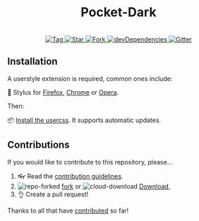 <h1 align="center">Pocket-Dark</h1>
 <p align="center">
 <br>
 <a href="https://github.com/StylishThemes/Pocket-Dark/tags">
   <img src="https://img.shields.io/github/tag/StylishThemes/Pocket-Dark.svg?label=tag" alt="Tag">
 </a>
 <a href="https://github.com/StylishThemes/Pocket-Dark/stargazers">
   <img src="http://github-svg-buttons.herokuapp.com/star.svg?user=StylishThemes&repo=Pocket-Dark&style=flat&background=007ec6" alt="Star">
 </a>
 <a href="http://github.com/StylishThemes/Pocket-Dark/fork">
   <img src="http://github-svg-buttons.herokuapp.com/fork.svg?user=StylishThemes&repo=Pocket-Dark&style=flat&background=007ec6" alt="Fork">
 </a>
 <a href="https://david-dm.org/StylishThemes/Pocket-Dark?type=dev">
   <img src="https://img.shields.io/david/dev/StylishThemes/Pocket-Dark.svg?label=%20devDependencies%20" alt="devDependencies">
 </a>
 <a href="https://gitter.im/StylishThemes/Lobby">
   <img src="https://img.shields.io/gitter/room/StylishThemes/Pocket-Dark.js.svg?maxAge=2592000" alt="Gitter">
 </a>
</p>

## Installation
A userstyle extension is required, common ones include:

🎨 Stylus for [Firefox](https://addons.mozilla.org/en-US/firefox/addon/styl-us/), [Chrome](https://chrome.google.com/webstore/detail/stylus/clngdbkpkpeebahjckkjfobafhncgmne) or [Opera](https://addons.opera.com/en-gb/extensions/details/stylus/).<br>

Then:

📦 [Install the usercss](https://github.com/StylishThemes/Pocket-Dark/raw/master/pocket-dark.user.css). It supports automatic updates.<br>

## Contributions

If you would like to contribute to this repository, please...

1. 👓 Read the [contribution guidelines](CONTRIBUTING.md).
2. ![repo-forked](https://user-images.githubusercontent.com/136959/42383736-c4cb0db8-80fd-11e8-91ca-12bae108bccc.png) [fork](https://github.com/StylishThemes/Pocket-Dark/fork) or ![cloud-download](https://user-images.githubusercontent.com/136959/42401932-9ee9cae0-813d-11e8-8691-16e29a85d3b9.png)
[Download](https://github.com/StylishThemes/Pocket-Dark/archive/master.zip),
3. 👌 Create a pull request!

Thanks to all that have [contributed](AUTHORS) so far!
